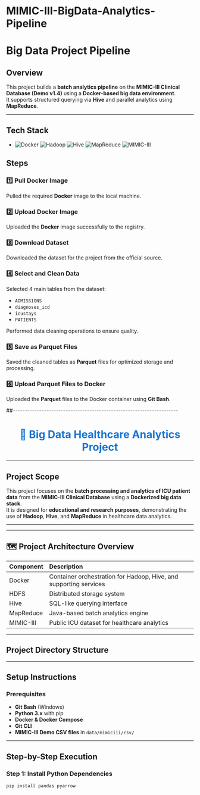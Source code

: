 # MIMIC-III-BigData-Analytics-Pipeline
# Big Data Project Pipeline

## Overview
This project builds a **batch analytics pipeline** on the **MIMIC-III Clinical Database (Demo v1.4)** using a **Docker-based big data environment**.  
It supports structured querying via **Hive** and parallel analytics using **MapReduce**.

---

## Tech Stack

- ![Docker](https://img.shields.io/badge/Platform-Docker-blue)  ![Hadoop](https://img.shields.io/badge/Framework-Hadoop-orange) ![Hive](https://img.shields.io/badge/Query_Engine-Hive-yellow) ![MapReduce](https://img.shields.io/badge/Compute-MapReduce-red) ![MIMIC-III](https://img.shields.io/badge/Dataset-MIMIC--III-green) 

## Steps

### 1️⃣ Pull Docker Image  
Pulled the required **Docker** image to the local machine.

### 2️⃣ Upload Docker Image  
Uploaded the **Docker** image successfully to the registry.

### 3️⃣ Download Dataset  
Downloaded the dataset for the project from the official source.

### 4️⃣ Select and Clean Data  
Selected 4 main tables from the dataset:
- `ADMISSIONS`
- `diagnoses_icd`
- `icustays`
- `PATIENTS`

Performed data cleaning operations to ensure quality.

### 5️⃣ Save as Parquet Files  
Saved the cleaned tables as **Parquet** files for optimized storage and processing.

### 6️⃣ Upload Parquet Files to Docker  
Uploaded the **Parquet** files to the Docker container using **Git Bash**.

##---------------------------------------------------------------------

<h1 align="center" style="color:#1976D2;">🚀 Big Data Healthcare Analytics Project</h1>

---

##  Project Scope

This project focuses on the **batch processing and analytics of ICU patient data** from the **MIMIC-III Clinical Database** using a **Dockerized big data stack**.  
It is designed for **educational and research purposes**, demonstrating the use of **Hadoop**, **Hive**, and **MapReduce** in healthcare data analytics.

---



---

## 🗺️ Project Architecture Overview

| Component  | Description                                      |
|:------------|:------------------------------------------------|
| Docker       | Container orchestration for Hadoop, Hive, and supporting services |
| HDFS         | Distributed storage system                    |
| Hive         | SQL-like querying interface                    |
| MapReduce    | Java-based batch analytics engine               |
| MIMIC-III    | Public ICU dataset for healthcare analytics     |

---

##  Project Directory Structure


---

##  Setup Instructions

### Prerequisites
- **Git Bash** (Windows)
- **Python 3.x** with pip
- **Docker & Docker Compose**
- **Git CLI**
- **MIMIC-III Demo CSV files** in `data/mimiciii/csv/`

---

##  Step-by-Step Execution

###  Step 1: Install Python Dependencies
```bash
pip install pandas pyarrow



